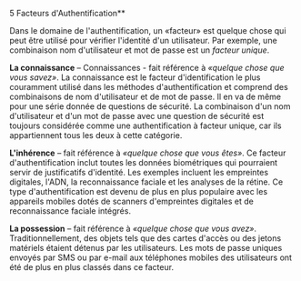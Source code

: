 5 Facteurs d'Authentification**
  
Dans le domaine de l'authentification, un «facteur» est quelque chose qui peut être utilisé pour vérifier l'identité d'un utilisateur. Par exemple, une combinaison nom d'utilisateur et mot de passe est un _facteur unique_. 

**La connaissance** – Connaissances - fait référence à _«quelque chose que vous savez»_. La connaissance est le facteur d'identification le plus couramment utilisé dans les méthodes d'authentification et comprend des combinaisons de nom d'utilisateur et de mot de passe. Il en va de même pour une série donnée de questions de sécurité. La combinaison d'un nom d'utilisateur et d'un mot de passe avec une question de sécurité est toujours considérée comme une authentification à facteur unique, car ils appartiennent tous les deux à cette catégorie.
 
**L'inhérence** – fait référence à _«quelque chose que vous êtes»_. Ce facteur d'authentification inclut toutes les données biométriques qui pourraient servir de justificatifs d'identité. Les exemples incluent les empreintes digitales, l'ADN, la reconnaissance faciale et les analyses de la rétine. Ce type d'authentification est devenu de plus en plus populaire avec les appareils mobiles dotés de scanners d'empreintes digitales et de reconnaissance faciale intégrés.
 
**La possession** – fait référence à _«quelque chose que vous avez»_. Traditionnellement, des objets tels que des cartes d'accès ou des jetons matériels étaient détenus par les utilisateurs. Les mots de passe uniques envoyés par SMS ou par e-mail aux téléphones mobiles des utilisateurs ont été de plus en plus classés dans ce facteur.